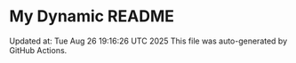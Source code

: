# My Dynamic README
Updated at: Tue Aug 26 19:16:26 UTC 2025
This file was auto-generated by GitHub Actions.

